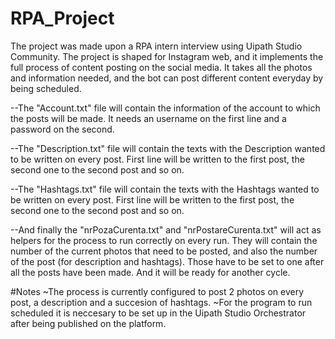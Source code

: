 # RPA_Project
  The project was made upon a RPA intern interview using Uipath Studio Community. The project is shaped for Instagram web, and it implements the full process of content posting on the social media. It takes all the photos and information needed, and the bot can post different content everyday by being scheduled.

--The "Account.txt" file will contain the information of the account to which the posts will be made. It needs an username on the first line and a password on the second.

--The "Description.txt" file will contain the texts with the Description wanted to be written on every post. First line will be written to the first post, the second one to the second post and so on.

--The "Hashtags.txt" file will contain the texts with the Hashtags wanted to be written on every post. First line will be written to the first post, the second one to the second post and so on.

--And finally the "nrPozaCurenta.txt" and "nrPostareCurenta.txt" will act as helpers for the process to run correctly on every run. They will contain the number of the current photos that need to be posted,
  and also the number of the post (for description and hashtags). Those have to be set to one after all the posts have been made. And it will be ready for another cycle.
  
#Notes
  ~The process is currently configured to post 2 photos on every post, a description and a succesion of hashtags.
  ~For the program to run scheduled it is neccesary to be set up in the Uipath Studio Orchestrator after being published on the platform.
